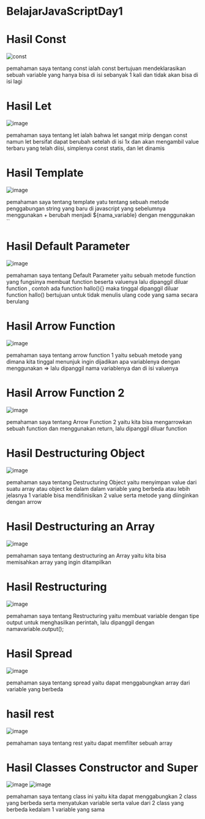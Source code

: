 # BelajarJavaScriptDay1

# Hasil Const
![const](https://github.com/NaafiulRazzaqW/BelajarJavaScriptDay1/assets/88121499/e4e46e3d-f23e-4db3-8c3f-58678f7095ea)


pemahaman saya tentang const ialah const bertujuan mendeklarasikan sebuah variable yang hanya bisa di isi sebanyak 1 kali
dan tidak akan bisa di isi lagi

# Hasil Let
![image](https://github.com/NaafiulRazzaqW/BelajarJavaScriptDay1/assets/88121499/c3b658ce-73ee-48e8-a2e1-9f4bb0604729)


pemahaman saya tentang let ialah bahwa let sangat mirip dengan const namun let bersifat dapat berubah setelah di isi 1x
dan akan mengambil value terbaru yang telah diisi, simplenya const statis, dan let dinamis

# Hasil Template
![image](https://github.com/NaafiulRazzaqW/BelajarJavaScriptDay1/assets/88121499/e0bafead-ff72-4945-b4fa-6f7697e7212f)


pemahaman saya tentang template yatu tentang sebuah metode penggabungan string yang baru di javascript yang sebelumnya
menggunakan + berubah menjadi ${nama_variable} dengan menggunakan  ``

# Hasil Default Parameter
![image](https://github.com/NaafiulRazzaqW/BelajarJavaScriptDay1/assets/88121499/a45dd5ec-ceba-4dd8-9114-d4c5ecf7a9ea)


pemahaman saya tentang Default Parameter yaitu sebuah metode function yang fungsinya membuat function beserta valuenya
lalu dipanggil diluar function , contoh ada function hallo(){} maka tinggal dipanggil diluar function hallo() bertujuan
untuk tidak menulis ulang code yang sama secara berulang

# Hasil Arrow Function
![image](https://github.com/NaafiulRazzaqW/BelajarJavaScriptDay1/assets/88121499/74e3b374-eace-484d-8b2e-4ee95db037fc)


pemahaman saya tentang arrow function 1 yaitu sebuah metode yang dimana kita tinggal menunjuk ingin dijadikan apa variablenya
dengan menggunakan => lalu dipanggil nama variablenya dan di isi valuenya

# Hasil Arrow Function 2
![image](https://github.com/NaafiulRazzaqW/BelajarJavaScriptDay1/assets/88121499/e003092c-8dfb-4d0e-82a9-305b844d94ba)


pemahaman saya tentang Arrow Function 2 yaitu kita bisa mengarrowkan sebuah function dan menggunakan return, lalu dipanggil
diluar function

# Hasil Destructuring Object
![image](https://github.com/NaafiulRazzaqW/BelajarJavaScriptDay1/assets/88121499/8955a4ea-2fdb-4972-b4e4-74bf5bf5bbae)


pemahaman saya tentang Destructuring Object yaitu menyimpan value dari suatu array atau object ke dalam dalam variable yang berbeda
atau lebih jelasnya 1 variable bisa mendifinisikan 2 value serta metode yang diinginkan dengan arrow

# Hasil Destructuring an Array
![image](https://github.com/NaafiulRazzaqW/BelajarJavaScriptDay1/assets/88121499/1ce8752f-9d67-4dc1-8b81-3db8028c1f36)


pemahaman saya tentang destructuring an Array yaitu kita bisa memisahkan array yang ingin ditampilkan

# Hasil Restructuring
![image](https://github.com/NaafiulRazzaqW/BelajarJavaScriptDay1/assets/88121499/a9b561b4-3b26-4339-8bd3-6dbf2440c04a)


pemahaman saya tentang Restructuring yaitu membuat variable dengan tipe output untuk menghasilkan perintah, lalu dipanggil dengan
namavariable.output();

# Hasil Spread
![image](https://github.com/NaafiulRazzaqW/BelajarJavaScriptDay1/assets/88121499/df5849f5-ec1d-4d2a-b458-6762c1418c52)


pemahaman saya tentang spread yaitu dapat menggabungkan array dari variable yang berbeda

# hasil rest
![image](https://github.com/NaafiulRazzaqW/BelajarJavaScriptDay1/assets/88121499/435a7dca-c0c7-41b1-b1d5-739fc7bad4e2)


pemahaman saya tentang rest yaitu dapat memfilter sebuah array

# Hasil Classes Constructor and Super
![image](https://github.com/NaafiulRazzaqW/BelajarJavaScriptDay1/assets/88121499/ab238c21-d6a2-4465-80d1-7ce85330a7b5)
![image](https://github.com/NaafiulRazzaqW/BelajarJavaScriptDay1/assets/88121499/794c14db-d903-4b4d-9a64-7d67900fa687)


pemahaman saya tentang class ini yaitu kita dapat menggabungkan 2 class yang berbeda serta menyatukan variable serta value 
dari 2 class yang berbeda kedalam 1 variable yang sama
